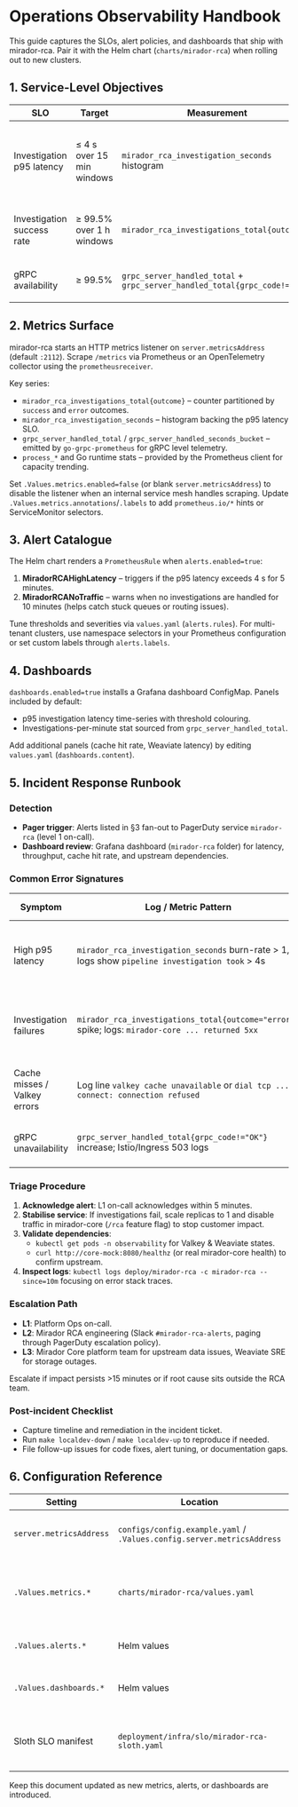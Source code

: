 # Operations Observability Handbook

This guide captures the SLOs, alert policies, and dashboards that ship with mirador-rca. Pair it with the Helm chart (`charts/mirador-rca`) when rolling out to new clusters.

## 1. Service-Level Objectives

| SLO | Target | Measurement | Notes |
| --- | ------ | ----------- | ----- |
| Investigation p95 latency | ≤ 4 s over 15 min windows | `mirador_rca_investigation_seconds` histogram | Matches action-plan exit criteria; investigate extractor thresholds if breached |
| Investigation success rate | ≥ 99.5% over 1 h windows | `mirador_rca_investigations_total{outcome}` | Treat `outcome="error"` spikes as availability incidents |
| gRPC availability | ≥ 99.5% | `grpc_server_handled_total` + `grpc_server_handled_total{grpc_code!="OK"}` | Delivered by `go-grpc-prometheus` interceptors |

## 2. Metrics Surface

mirador-rca starts an HTTP metrics listener on `server.metricsAddress` (default `:2112`). Scrape `/metrics` via Prometheus or an OpenTelemetry collector using the `prometheusreceiver`.

Key series:

- `mirador_rca_investigations_total{outcome}` – counter partitioned by `success` and `error` outcomes.
- `mirador_rca_investigation_seconds` – histogram backing the p95 latency SLO.
- `grpc_server_handled_total` / `grpc_server_handled_seconds_bucket` – emitted by `go-grpc-prometheus` for gRPC level telemetry.
- `process_*` and Go runtime stats – provided by the Prometheus client for capacity trending.

Set `.Values.metrics.enabled=false` (or blank `server.metricsAddress`) to disable the listener when an internal service mesh handles scraping. Update `.Values.metrics.annotations`/`.labels` to add `prometheus.io/*` hints or ServiceMonitor selectors.

## 3. Alert Catalogue

The Helm chart renders a `PrometheusRule` when `alerts.enabled=true`:

1. **MiradorRCAHighLatency** – triggers if the p95 latency exceeds 4 s for 5 minutes.
2. **MiradorRCANoTraffic** – warns when no investigations are handled for 10 minutes (helps catch stuck queues or routing issues).

Tune thresholds and severities via `values.yaml` (`alerts.rules`). For multi-tenant clusters, use namespace selectors in your Prometheus configuration or set custom labels through `alerts.labels`.

## 4. Dashboards

`dashboards.enabled=true` installs a Grafana dashboard ConfigMap. Panels included by default:

- p95 investigation latency time-series with threshold colouring.
- Investigations-per-minute stat sourced from `grpc_server_handled_total`.

Add additional panels (cache hit rate, Weaviate latency) by editing `values.yaml` (`dashboards.content`).

## 5. Incident Response Runbook

### Detection
- **Pager trigger**: Alerts listed in §3 fan-out to PagerDuty service `mirador-rca` (level 1 on-call).
- **Dashboard review**: Grafana dashboard (`mirador-rca` folder) for latency, throughput, cache hit rate, and upstream dependencies.

### Common Error Signatures

| Symptom | Log / Metric Pattern | Likely Root Cause | First Actions |
| ------- | -------------------- | ----------------- | ------------- |
| High p95 latency | `mirador_rca_investigation_seconds` burn-rate > 1, logs show `pipeline investigation took` > 4s | Slow response from Weaviate or mirador-core APIs | Check upstream latency dashboards, temporarily disable cache eviction, consider widening timeouts |
| Investigation failures | `mirador_rca_investigations_total{outcome="error"}` spike; logs: `mirador-core ... returned 5xx` | mirador-core outages or missing data windows | Verify mirador-core health, confirm servicegraphconnector exporting data, coordinate with core team |
| Cache misses / Valkey errors | Log line `valkey cache unavailable` or `dial tcp ...: connect: connection refused` | Valkey deployment offline or credentials rotated | Check Valkey pod state, redeploy secret, fail back to Noop provider temporarily |
| gRPC unavailability | `grpc_server_handled_total{grpc_code!="OK"}` increase; Istio/Ingress 503 logs | Network policies or TLS cert expiry | Validate ingress certs, restart pods with renewed certs, review service mesh routes |

### Triage Procedure
1. **Acknowledge alert**: L1 on-call acknowledges within 5 minutes.
2. **Stabilise service**: If investigations fail, scale replicas to 1 and disable traffic in mirador-core (`/rca` feature flag) to stop customer impact.
3. **Validate dependencies**:
   - `kubectl get pods -n observability` for Valkey & Weaviate states.
   - `curl http://core-mock:8080/healthz` (or real mirador-core health) to confirm upstream.
4. **Inspect logs**: `kubectl logs deploy/mirador-rca -c mirador-rca --since=10m` focusing on error stack traces.

### Escalation Path
- **L1**: Platform Ops on-call.
- **L2**: Mirador RCA engineering (Slack `#mirador-rca-alerts`, paging through PagerDuty escalation policy).
- **L3**: Mirador Core platform team for upstream data issues, Weaviate SRE for storage outages.

Escalate if impact persists >15 minutes or if root cause sits outside the RCA team.

### Post-incident Checklist
- Capture timeline and remediation in the incident ticket.
- Run `make localdev-down` / `make localdev-up` to reproduce if needed.
- File follow-up issues for code fixes, alert tuning, or documentation gaps.

## 6. Configuration Reference

| Setting | Location | Purpose |
| ------- | -------- | ------- |
| `server.metricsAddress` | `configs/config.example.yaml` / `.Values.config.server.metricsAddress` | Bind address for the `/metrics` HTTP listener. Set to `""` to disable. |
| `.Values.metrics.*` | `charts/mirador-rca/values.yaml` | Controls port exposure, annotations, and labels for the metrics Service port. |
| `.Values.alerts.*` | Helm values | Enables/overrides Prometheus alerts. |
| `.Values.dashboards.*` | Helm values | Configures packaged Grafana dashboard. |
| Sloth SLO manifest | `deployment/infra/slo/mirador-rca-sloth.yaml` | Declarative SLOs for latency and success rate; apply with the Sloth operator. |

Keep this document updated as new metrics, alerts, or dashboards are introduced.
